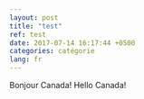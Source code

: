 ```yaml
---
layout: post
title: "test"
ref: test
date: 2017-07-14 16:17:44 +0500
categories: catégorie
lang: fr
---
```


Bonjour Canada!  Hello Canada!
